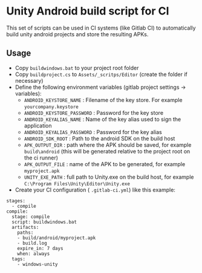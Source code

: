 # Unity Android build script for CI

This set of scripts can be used in CI systems (like Gitlab CI) to automatically build unity android projects and store the resulting APKs.

## Usage
 * Copy `buildwindows.bat` to your project root folder
 * Copy `buildproject.cs` to `Assets/_scritps/Editor` (create the folder if necessary)
 * Define the following environment variables (gitlab project settings -> variables):
   * `ANDROID_KEYSTORE_NAME` : Filename of the key store. For example `yourcompany.keystore`
   * `ANDROID_KEYSTORE_PASSWORD` : Password for the key store
   * `ANDROID_KEYALIAS_NAME` : Name of the key alias used to sign the application
   * `ANDROID_KEYALIAS_PASSWORD` : Password for the key alias
   * `ANDROID_SDK_ROOT` : Path to the android SDK on the build host
   * `APK_OUTPUT_DIR` : path where the APK should be saved, for example `build\android` (this will be generated relative to the project root on the ci runner)
   * `APK_OUTPUT_FILE` : name of the APK to be generated, for example `myproject.apk`
   * `UNITY_EXE_PATH` : full path to Unity.exe on the build host, for example `C:\Program Files\Unity\Editor\Unity.exe`
 * Create your CI configuration ( `.gitlab-ci.yml`) like this example:
```
stages:
  - compile
compile:
  stage: compile
  script: buildwindows.bat
  artifacts:
    paths:
    - build/android/myproject.apk
    - build.log
    expire_in: 7 days
    when: always
  tags:
    - windows-unity
 ```
 
